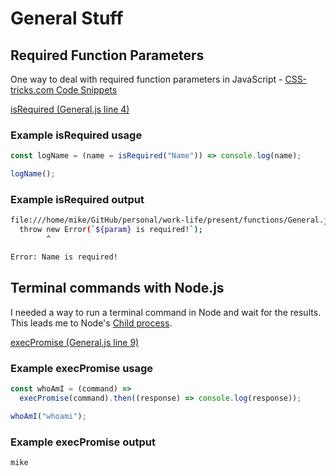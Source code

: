 # General Stuff

## Required Function Parameters

One way to deal with required function parameters in JavaScript - [CSS-tricks.com Code Snippets](https://css-tricks.com/snippets/javascript/required-parameters-for-functions-in-javascript/)

[isRequired (General.js line 4)](https://github.com/mshuber1981/work-life/blob/main/present/functions/General.js#L4)

### Example isRequired usage

```javascript linenums="1"
const logName = (name = isRequired("Name")) => console.log(name);

logName();
```

### Example isRequired output

```bash
file:///home/mike/GitHub/personal/work-life/present/functions/General.js:6
  throw new Error(`${param} is required!`);
        ^

Error: Name is required!
```

## Terminal commands with Node.js

I needed a way to run a terminal command in Node and wait for the results. This leads me to Node's [Child process](https://nodejs.org/dist/latest-v18.x/docs/api/child_process.html).

[execPromise (General.js line 9)](https://github.com/mshuber1981/work-life/blob/main/present/functions/General.js#L9)

### Example execPromise usage

```javascript linenums="1"
const whoAmI = (command) =>
  execPromise(command).then((response) => console.log(response));

whoAmI("whoami");
```

### Example execPromise output

```bash
mike
```

